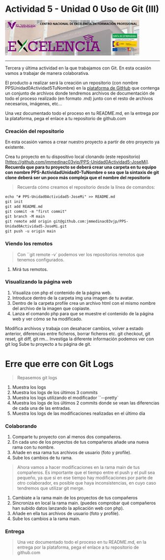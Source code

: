 Actividad 5 - Unidad 0
Uso de Git (III)
===============
![](imagenes/excelencia.jpeg)

---

Tercera y última actividad en la que trabajamos con Git.
En esta ocasión vamos a trabajar de manera colaborativa.

El producto a realizar será la creación un repositorio (con nombre PPSUnidad0Actividad5TuNombre) en la [plataforma de GitHub](https://github.com/)  que contenga un conjunto de archivos donde tendremos archivos de documentación de todo el proceso realizado (en formato .md) junto con el resto de archivos necesarios, imágenes, etc...

Una vez documentado todo el proceso en tu README.md, en la entrega por la plataforma, pega el enlace a tu repositorio de github.com

### Creación del repositorio

En esta ocasión vamos a crear nuestro proyecto a partir de otro proyecto ya existente.

Crea tu proyecto en tu dispositivo local clonando (este repositorio)[https://github.com/jmmedinac03vjp/PPS-Unidad0Actividad5-JoseMi]. __Recuerda que para tu proyecto se deberá crear una carpeta en tu equipo con nombre PPS-ActividadUnidad0-TuNombre o sea que la sintaxis de git clone deberá ser un poco más compleja que el nombre del repositorio__

> Recuerda  cómo creamos el repositorio desde la línea de comandos:

~~~
echo "# PPS-Unidad0Actividad5-JoseMi" >> README.md
git init
git add README.md
git commit -m "first commit"
git branch -M main
git remote add origin git@github.com:jmmedinac03vjp/PPS-Unidad0Actividad5-JoseMi.git
git push -u origin main
~~~

### Viendo los remotos

> Con ``git remote -v` podemos ver los repositorios remotos que tenemos configurados.

1. Mirá tus remotos.

### Visualizando la página web

1. Visualiza con php el contenido de la página web.
2. Introduce dentro de la carpeta img una imagen de tu avatar.
3. Dentro de la carpeta profile crea un archivo html con el mismo nombre del archivo de la imagen que copiaste.
4. Lanza el comando php para que se muestre el contenido de la página web y ver cómo se ha modificado.


Modifica archivos y trabaja con desahacer cambios, volver a estado anterior, diferencias entre ficheros, borrar ficheros etc. git checkout, git reset, git diff, git rm...
Investiga la diferente información podemos ver con git log
Sube tu proyecto a tu página de git.

# Erre que erre con Git Logs

>Repasemos git logs

1. Muestra los logs
2. Muestra los logs de los últimos 3 commits
1. Muestra los logs utilizando el modificador ``--pretty`
1. Muestra los logs de los últimos 2 commits donde se vean las diferencias de cada una de las entradas.
1. Muestra los logs de las modificaciones realizadas en el último día


### Colaborando

1. Comparte tu proyecto con al menos dos compañeros.
1. En cada uno de los proyectos  de tus compañeros añade una nueva rama con tu nombre.
1. Añade en esa rama tus archivos de usuario (foto y profile).
1. Sube los cambios de tu rama.

> Ahora vamos a hacer modificaciones en la rama main de tus compañeros. Es importante que el tiempo entre el push y el pull sea pequeño, ya que si en ese tiempo hay modificaciones por parte de otro colaborador, es posible que haya inconsistencias, en cuyo caso tendremos que utilizar git merge.

1. Cambiate a la rama main de los proyectos de tus compañeros
1. Sincroniza en local la rama main. (puedes comprobar qué compañeros han subido datos lanzando la aplicación web con php).
1. Añade en ella tus archivos de usuario (foto y profile).
1. Sube los cambios a la rama main.

### Entrega

> Una vez documentado todo el proceso en tu README.md, en la entrega por la plataforma, pega el enlace a tu repositorio de github.com
